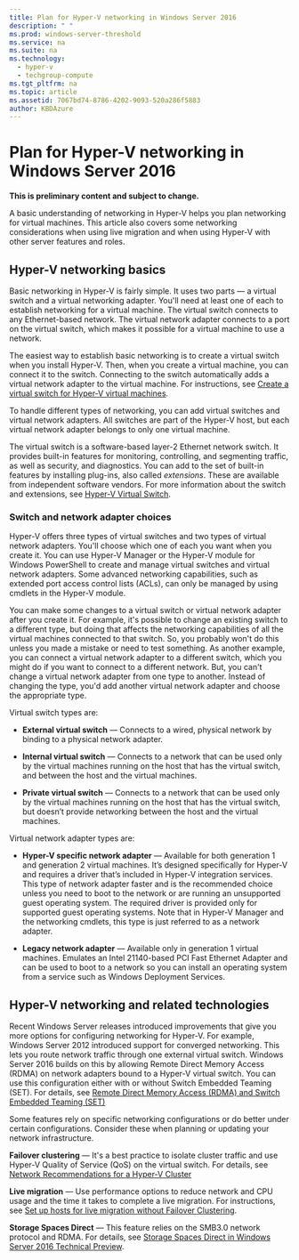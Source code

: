 ```yaml
---
title: Plan for Hyper-V networking in Windows Server 2016
description: " "
ms.prod: windows-server-threshold
ms.service: na
ms.suite: na
ms.technology: 
  - hyper-v
  - techgroup-compute
ms.tgt_pltfrm: na
ms.topic: article
ms.assetid: 7067bd74-8786-4202-9093-520a286f5883
author: KBDAzure
---
```

# Plan for Hyper-V networking in Windows Server 2016
**This is preliminary content and subject to change.**  
  
A basic understanding of networking in Hyper\-V helps you plan networking for virtual machines. This article also covers some networking considerations when using live migration and when using Hyper\-V with other server features and roles.  
  
## Hyper\-V networking basics  
Basic networking in Hyper\-V is fairly simple. It uses two parts — a virtual switch and a virtual networking adapter. You'll need at least one of each  to establish networking for a virtual machine. The virtual switch connects to any Ethernet\-based network. The virtual network adapter connects to a port on the virtual switch, which makes it possible for a virtual machine to use a network.  
  
The easiest way to establish basic networking is to create a virtual switch when you install Hyper\-V. Then, when you create a virtual machine, you can  connect it to the switch. Connecting to the switch automatically adds a virtual network adapter to the virtual machine. For instructions, see [Create a virtual switch for Hyper-V virtual machines](../get-started/Create-a-virtual-switch-for-Hyper-V-virtual-machines.md).  
  
To handle different types of networking, you can add virtual switches and virtual network adapters. All switches are part of the Hyper\-V host, but each virtual network adapter belongs to only one virtual machine.  
  
The virtual switch is a software\-based layer\-2 Ethernet network switch. It provides built\-in features for monitoring, controlling, and segmenting traffic, as well as security, and diagnostics.  You can add to the set of built\-in features by installing plug\-ins, also called  *extensions*. These are available from independent software vendors. For more information about the switch and extensions, see [Hyper-V Virtual Switch](../../../networking/technologies/hyper-v-virtual-switch/Hyper-V-Virtual-Switch.md).  
  
### Switch and network adapter choices  
Hyper\-V offers three types of virtual switches and two types of virtual network adapters. You'll choose which one of each you want when you create it.       You can use Hyper\-V Manager or the Hyper\-V module for Windows PowerShell to create and manage virtual switches and virtual network adapters. Some advanced networking capabilities, such as extended port access control lists \(ACLs\), can only be managed by using  cmdlets in the Hyper\-V module.  
  
You can make some changes to a virtual switch or virtual network adapter after you create it. For example, it's possible to change an existing switch to a different type, but doing that affects the networking capabilities of all the virtual machines connected to that switch.  So, you probably won't do this unless you made a mistake or need to test something. As another example, you can connect a virtual network adapter to a different switch, which you might do if you want to connect to a different network. But, you can't change a virtual network adapter from one type to another. Instead of changing the type, you'd add another virtual network adapter and choose the appropriate type.  
  
Virtual switch types are:  
  
-   **External virtual switch** — Connects to a wired, physical network by binding to a physical network adapter.  
  
-   **Internal virtual switch** — Connects to a network that can be used only by the virtual machines running on the host that has the virtual switch, and between the host and the virtual machines.  
  
-   **Private virtual switch** — Connects to a network that can be used only by the virtual machines running on the host that has the virtual switch, but doesn’t provide networking between the host and the virtual machines.  
  
Virtual network adapter types are:  
  
-   **Hyper\-V specific network adapter** — Available for both generation 1 and generation 2 virtual machines. It’s designed specifically for Hyper\-V and requires a driver that’s included in Hyper\-V integration services. This type of network adapter  faster and is the recommended choice unless you need to boot to the network or are running an unsupported guest operating system. The required driver is provided only for supported guest operating systems. Note that in Hyper\-V Manager and the networking cmdlets, this type is just referred to as a network adapter.  
  
-   **Legacy network adapter** — Available only in generation 1 virtual machines. Emulates an Intel 21140\-based PCI Fast Ethernet Adapter and can be used to boot to a network so you can install an operating system from a service such as Windows Deployment Services.  
  
## Hyper\-V networking and related technologies  
Recent Windows Server releases introduced improvements that give you more options for configuring networking for Hyper\-V. For example,  Windows Server 2012 introduced support for converged networking. This lets you route network traffic through one external virtual switch. Windows Server 2016 builds on this by allowing Remote Direct Memory Access \(RDMA\) on network adapters bound to a Hyper\-V virtual switch. You can use this configuration either with or without Switch Embedded Teaming \(SET\). For details, see [Remote Direct Memory Access &#40;RDMA&#41; and Switch Embedded Teaming &#40;SET&#41;](../../../networking/technologies/hyper-v-virtual-switch/RDMA-and-Switch-Embedded-Teaming.md)  
  
Some features rely on specific networking configurations or do better under certain configurations. Consider these when planning or updating your network infrastructure.  
  
**Failover clustering** — It's a best practice to isolate cluster traffic and use Hyper\-V Quality of Service \(QoS\) on the virtual switch. For details, see [Network Recommendations for a Hyper-V Cluster](https://technet.microsoft.com/library/dn550728.aspx)  
  
**Live migration** — Use performance options to reduce network and CPU usage and the time it takes to  complete a live migration. For instructions, see [Set up hosts for live migration without Failover Clustering](https://technet.microsoft.com/library/mt708952.aspx).  
  
**Storage Spaces Direct** — This feature relies on the SMB3.0 network protocol and RDMA. For details, see [Storage Spaces Direct in Windows Server 2016 Technical Preview](../../../storage/storage-spaces/Storage-Spaces-Direct-in-Windows-Server-2016-Technical-Preview.md).  
  

